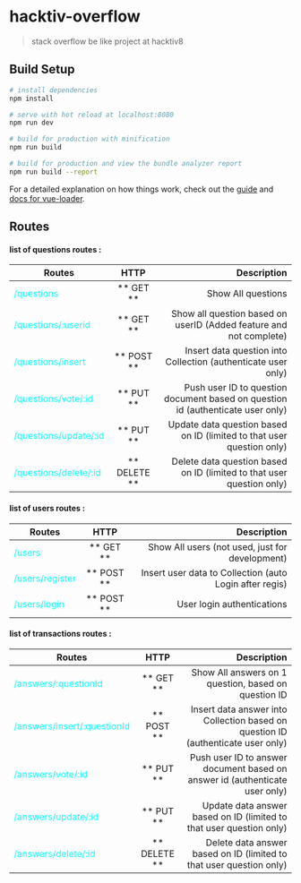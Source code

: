# hacktiv-overflow

> stack overflow be like project at hacktiv8

## Build Setup

``` bash
# install dependencies
npm install

# serve with hot reload at localhost:8080
npm run dev

# build for production with minification
npm run build

# build for production and view the bundle analyzer report
npm run build --report
```

For a detailed explanation on how things work, check out the [guide](http://vuejs-templates.github.io/webpack/) and [docs for vue-loader](http://vuejs.github.io/vue-loader).

## Routes
#### list of questions routes :

|Routes                                             |HTTP        |Description                                                                     |
|---------------------------------------------------|:----------:|-------------------------------------------------------------------------------:|
|<div style="color:cyan">/questions</div>           |** GET **   |Show All questions                                                              |
|<div style="color:cyan">/questions/:userid</div>   |** GET **   |Show all question based on userID (Added feature and not complete)              |
|<div style="color:cyan">/questions/insert</div>    |** POST **  |Insert data question into Collection (authenticate user only)                   |
|<div style="color:cyan">/questions/vote/:id</div>  |** PUT **   |Push user ID to question document based on question id (authenticate user only) |
|<div style="color:cyan">/questions/update/:id</div>|** PUT **   |Update data question based on ID (limited to that user question only)           |
|<div style="color:cyan">/questions/delete/:id</div>|** DELETE **|Delete data question based on ID (limited to that user question only)           |

#### list of users routes :

|Routes                                         |HTTP        |Description                                            |
|-----------------------------------------------|:----------:|------------------------------------------------------:|
|<div style="color:cyan">/users</div>           |** GET **   |Show All users (not used, just for development)        |
|<div style="color:cyan">/users/register</div>  |** POST **  |Insert user data to Collection (auto Login after regis)|
|<div style="color:cyan">/users/login</div>     |** POST **  |User login authentications                             |

#### list of transactions routes :

|Routes                                                   |HTTP        |Description                                                                     |
|---------------------------------------------------------|:----------:|-------------------------------------------------------------------------------:|
|<div style="color:cyan">/answers/:questionId</div>       |** GET **   |Show All answers on 1 question, based on question ID                            |
|<div style="color:cyan">/answers/insert/:questionId</div>|** POST **  |Insert data answer into Collection based on question ID (authenticate user only)|
|<div style="color:cyan">/answers/vote/:id</div>          |** PUT **   |Push user ID to answer document based on answer id (authenticate user only)     |
|<div style="color:cyan">/answers/update/:id</div>        |** PUT **   |Update data answer based on ID  (limited to that user question only)            |
|<div style="color:cyan">/answers/delete/:id</div>        |** DELETE **|Delete data answer based on ID  (limited to that user question only)            |
